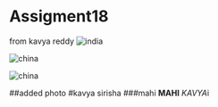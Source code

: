 # Assigment18

from kavya reddy 
![india](https://user-images.githubusercontent.com/36668690/48098050-71977a80-e1d0-11e8-906d-50921c74fd76.jpg)

    
![china](https://user-images.githubusercontent.com/36668690/48098266-07cba080-e1d1-11e8-8a93-65a5cbf1ad94.jpg)

    
![china](https://user-images.githubusercontent.com/36668690/48098266-07cba080-e1d1-11e8-8a93-65a5cbf1ad94.jpg)

##added photo
#kavya
sirisha
###mahi
**MAHI**
*KAVYA*i
